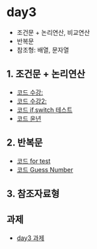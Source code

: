 # day3

- 조건문 + 논리연산, 비교연산
- 반복문
- 참조형: 배열, 문자열

## 1. 조건문 + 논리연산

 - [코드 수강: ](/day3/Ex_lecture.java)
 - [코드 수강2: ](/day3/Ex_lecture2.java)
 - [코드 if,switch 테스트](/day3/Test_switch_if.java)
 - [코드 윤년](/day3/Ex_LeafYear1.java)
 
## 2. 반복문

 - [코드 for test](/day3/Test_forwhile.java)
 - [코드 Guess Number](/day3/Ex_GuessNumber2.java)

## 3. 참조자료형


## 과제

 - [day3 과제](/day3/homework.md)
